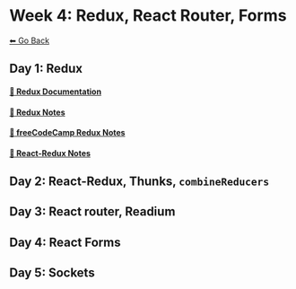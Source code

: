 # Week 4: Redux, React Router, Forms
[⬅ Go Back](../README.md)

## Day 1: Redux
#### [🔗 Redux Documentation](./day-15-redux/redux-documentation.md)
#### [🔗 Redux Notes](./day-15-redux/redux.md)
#### [🔗 freeCodeCamp Redux Notes](./day-15-redux/fcc-redux.md)
#### [🔗 React-Redux Notes](./day-15-redux/react-redux.md)

## Day 2: React-Redux, Thunks, `combineReducers`

## Day 3: React router, Readium

## Day 4: React Forms

## Day 5: Sockets
